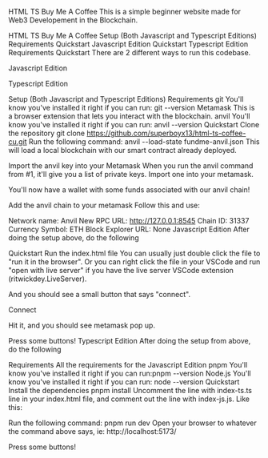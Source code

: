 HTML TS Buy Me A Coffee
This is a simple beginner website made for Web3 Developement in the Blockchain.

HTML TS Buy Me A Coffee
Setup (Both Javascript and Typescript Editions)
Requirements
Quickstart
Javascript Edition
Quickstart
Typescript Edition
Requirements
Quickstart
There are 2 different ways to run this codebase.

Javascript Edition

Typescript Edition

Setup (Both Javascript and Typescript Editions)
Requirements
git
You'll know you've installed it right if you can run: git --version
Metamask
This is a browser extension that lets you interact with the blockchain.
anvil
You'll know you've installed it right if you can run: anvil --version
Quickstart
Clone the repository
git clone https://github.com/superboyx13/html-ts-coffee-cu.git
Run the following command:
anvil --load-state fundme-anvil.json 
This will load a local blockchain with our smart contract already deployed.

Import the anvil key into your Metamask
When you run the anvil command from #1, it'll give you a list of private keys. Import one into your metamask.

You'll now have a wallet with some funds associated with our anvil chain!

Add the anvil chain to your metamask
Follow this and use:

Network name: Anvil
New RPC URL: http://127.0.0.1:8545
Chain ID: 31337
Currency Symbol: ETH
Block Explorer URL: None
Javascript Edition
After doing the setup above, do the following

Quickstart
Run the index.html file
You can usually just double click the file to "run it in the browser". Or you can right click the file in your VSCode and run "open with live server" if you have the live server VSCode extension (ritwickdey.LiveServer).

And you should see a small button that says "connect".

Connect

Hit it, and you should see metamask pop up.

Press some buttons!
Typescript Edition
After doing the setup from above, do the following

Requirements
All the requirements for the Javascript Edition
pnpm
You'll know you've installed it right if you can run:pnpm --version
Node.js
You'll know you've installed it right if you can run: node --version
Quickstart
Install the dependencies
pnpm install
Uncomment the line with index-ts.ts line in your index.html file, and comment out the line with index-js.js. Like this:
<script src="./index-ts.ts" type="module"></script>
<!-- <script src="./index-js.js" type="module"></script> -->
Run the following command:
pnpm run dev
Open your browser to whatever the command above says, ie: http://localhost:5173/

Press some buttons!